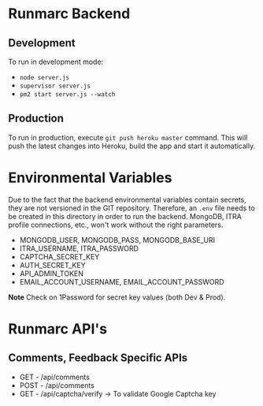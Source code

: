 # Runmarc Backend

## Development

To run in development mode:

- `node server.js`
- `supervisor server.js`
- `pm2 start server.js --watch`

## Production

To run in production, execute `git push heroku master` command. This will push the latest changes into Heroku, build the app and start it automatically.

# Environmental Variables

Due to the fact that the backend environmental variables contain secrets, they are not versioned in the GIT repository. Therefore, an `.env` file needs to be created in this directory in order to run the backend. MongoDB, ITRA profile connections, etc., won't work without the right parameters.

- MONGODB_USER, MONGODB_PASS, MONGODB_BASE_URI
- ITRA_USERNAME, ITRA_PASSWORD
- CAPTCHA_SECRET_KEY
- AUTH_SECRET_KEY
- API_ADMIN_TOKEN
- EMAIL_ACCOUNT_USERNAME, EMAIL_ACCOUNT_PASSWORD

**Note** Check on 1Password for secret key values (both Dev & Prod).

# Runmarc API's

## Comments, Feedback Specific APIs

- GET  - /api/comments
- POST - /api/comments
- GET  - /api/captcha/verify -> To validate Google Captcha key
